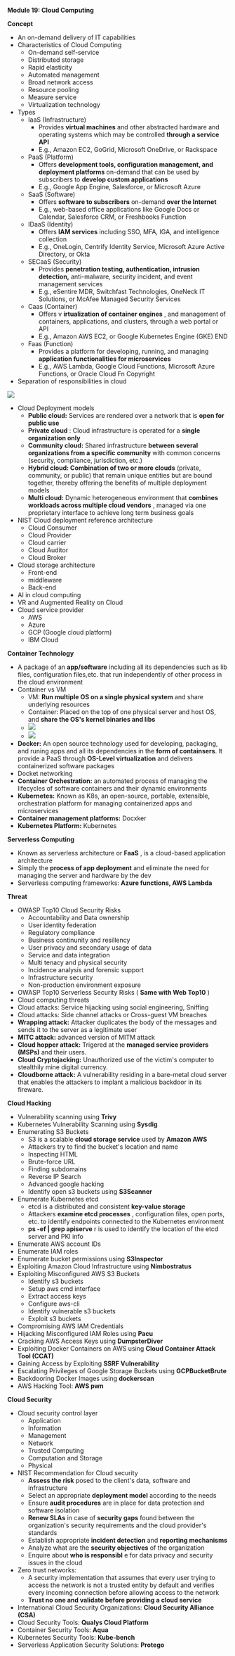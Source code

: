 **Module 19: Cloud Computing**

**Concept**

- An on-demand delivery of IT capabilities
- Characteristics of Cloud Computing
  - On-demand self-service
  - Distributed storage
  - Rapid elasticity
  - Automated management
  - Broad network access
  - Resource pooling
  - Measure service
  - Virtualization technology
- Types
  - IaaS (Infrastructure)
    - Provides **virtual machines** and other abstracted hardware and operating systems which may be controlled **through a service API**
    - E.g., Amazon EC2, GoGrid, Microsoft OneDrive, or Rackspace
  - PaaS (Platform)
    - Offers **development tools, configuration management, and deployment platforms** on-demand that can be used by subscribers to **develop custom applications**
    - E.g., Google App Engine, Salesforce, or Microsoft Azure
  - SaaS (Software)
    - Offers **software to subscribers** on-demand **over the Internet**
    - E.g., web-based office applications like Google Docs or Calendar, Salesforce CRM, or Freshbooks
 Function
  - IDaaS (Identity)
    - Offers **IAM services** including SSO, MFA, IGA, and intelligence collection
    - E.g., OneLogin, Centrify Identity Service, Microsoft Azure Active Directory, or Okta
  - SECaaS (Security)
    - Provides **penetration testing, authentication, intrusion detection,** anti-malware, security incident, and event management services
    - E.g., eSentire MDR, Switchfast Technologies, OneNeck IT Solutions, or McAfee Managed Security Services
  - Caas (Container)
    - Offers v **irtualization of container engines** , and management of containers, applications, and clusters, through a web portal or API
    - E.g., Amazon AWS EC2, or Google Kubernetes Engine (GKE) END
  - Faas (Function)
    - Provides a platform for developing, running, and managing **application functionalities for microservices**
    - E.g., AWS Lambda, Google Cloud Functions, Microsoft Azure Functions, or Oracle Cloud Fn
 Copyright
- Separation of responsibilities in cloud

![](RackMultipart20210422-4-ebdnpu_html_f11a7711346b23db.png)

- Cloud Deployment models
  - **Public cloud:** Services are rendered over a network that is **open for public use**
  - **Private cloud** : Cloud infrastructure is operated for a **single organization only**
  - **Community cloud:** Shared infrastructure **between several organizations from a specific community** with common concerns (security, compliance, jurisdiction, etc.)
  - **Hybrid cloud: Combination of two or more clouds** (private, community, or public) that remain unique entities but are bound together, thereby offering the benefits of multiple deployment models
  - **Multi cloud:** Dynamic heterogeneous environment that **combines workloads across multiple cloud vendors** , managed via one proprietary interface to achieve long term business goals
- NIST Cloud deployment reference architecture
  - Cloud Consumer
  - Cloud Provider
  - Cloud carrier
  - Cloud Auditor
  - Cloud Broker
- Cloud storage architecture
  - Front-end
  - middleware
  - Back-end
- AI in cloud computing
- VR and Augmented Reality on Cloud
- Cloud service provider
  - AWS
  - Azure
  - GCP (Google cloud platform)
  - IBM Cloud

**Container Technology**

- A package of an **app/software** including all its dependencies such as lib files, configuration files,etc. that run independently of other process in the cloud environment
- Container vs VM
  - VM: **Run multiple OS on a single physical system** and share underlying resources
  - Container: Placed on the top of one physical server and host OS, and **share the OS&#39;s kernel binaries and libs**
  - ![](RackMultipart20210422-4-ebdnpu_html_e748e4384c2378bd.png)
  - ![](RackMultipart20210422-4-ebdnpu_html_2762b866f1781112.png)
- **Docker:** An open source technology used for developing, packaging, and runing apps and all its dependencies in the **form of containsers**. It provide a PaaS through **OS-Level virtualization** and delivers containerized software packages
- Docket networking
- **Container Orchestration:** an automated process of managing the lifecycles of software containers and their dynamic environments
- **Kubernetes:** Known as K8s, an open-source, portable, extensible, orchestration platform for managing containerized apps and microservices
- **Container management platforms:** Docxker
- **Kubernetes Platform:** Kubernetes

**Serverless Computing**

- Known as serverless architecture or **FaaS** , is a cloud-based application architecture
- Simply the **process of app deployment** and eliminate the need for managing the server and hardware by the dev
- Serverless computing frameworks: **Azure functions, AWS Lambda**

**Threat**

- OWASP Top10 Cloud Security Risks
  - Accountability and Data ownership
  - User identity federation
  - Regulatory compliance
  - Business continunity and resillency
  - User privacy and secondary usage of data
  - Service and data integration
  - Multi tenacy and physical security
  - Incidence analysis and forensic support
  - Infrastructure security
  - Non-production environment exposure
- OWASP Top10 Serverless Security Risks ( **Same with Web Top10** )
- Cloud computing threats
- Cloud attacks: Service hijacking using social engineering, Sniffing
- Cloud attacks: Side channel attacks or Cross-guest VM breaches
- **Wrapping attack:** Attacker duplicates the body of the messages and sends it to the server as a legitimate user
- **MITC attack:** advanced version of MITM attack
- **Cloud hopper attack:** Trigered at the **managed service providers (MSPs)** and their users.
- **Cloud Cryptojacking:** Unauthorized use of the victim&#39;s computer to stealthily mine digital currency.
- **Cloudborne attack:** A vulnerability residing in a bare-metal cloud server that enables the attackers to implant a malicious backdoor in its fireware.

**Cloud Hacking**

- Vulnerability scanning using **Trivy**
- Kubernetes Vulnerability Scanning using **Sysdig**
- Enumerating S3 Buckets
  - S3 is a scalable **cloud storage service** used by **Amazon AWS**
  - Attackers try to find the bucket&#39;s location and name
  - Inspecting HTML
  - Brute-force URL
  - Finding subdomains
  - Reverse IP Search
  - Advanced google hacking
  - Identify open s3 buckets using **S3Scanner**
- Enumerate Kubernetes etcd
  - etcd is a distributed and consistent **key-value storage**
  - Attackers **examine etcd processes** , configuration files, open ports, etc. to identify endpoints connected to the Kubernetes environment
  - **ps -ef | grep apiserve** r is used to identify the location of the etcd server and PKI info
- Enumerate AWS account IDs
- Enumerate IAM roles
- Enumerate bucket permissions using **S3Inspector**
- Exploiting Amazon Cloud Infrastructure using **Nimbostratus**
- Exploiting Misconfigured AWS S3 Buckets
  - Identify s3 buckets
  - Setup aws cmd interface
  - Extract access keys
  - Configure aws-cli
  - Identify vulnerable s3 buckets
  - Exploit s3 buckets
- Compromising AWS IAM Credentials
- Hijacking Misconfigured IAM Roles using **Pacu**
- Cracking AWS Access Keys using **DumpsterDiver**
- Exploiting Docker Containers on AWS using **Cloud Container Attack Tool (CCAT)**
- Gaining Access by Exploiting **SSRF Vulnerability**
- Escalating Privileges of Google Storage Buckets using **GCPBucketBrute**
- Backdooring Docker Images using **dockerscan**
- AWS Hacking Tool: **AWS pwn**

**Cloud Security**

- Cloud security control layer
  - Application
  - Information
  - Management
  - Network
  - Trusted Computing
  - Computation and Storage
  - Physical
- NIST Recommendation for Cloud security
  - **Assess the risk** posed to the client&#39;s data, software and infrastructure
  - Select an appropriate **deployment model** according to the needs
  - Ensure **audit procedures** are in place for data protection and software isolation
  - **Renew SLAs** in case of **security gaps** found between the organization&#39;s security requirements and the cloud provider&#39;s standards
  - Establish appropriate **incident detection** and **reporting mechanisms**
  - Analyze what are the **security objectives** of the organization
  - Enquire about **who is responsibl** e for data privacy and security issues in the cloud
- Zero trust networks:
  - A security implementation that assumes that every user trying to access the network is not a trusted entity by default and verifies every incoming connection before allowing access to the network
  - **Trust no one and validate before providing a cloud service**
- International Cloud Security Organizations: **Cloud Security Alliance (CSA)**
- Cloud Security Tools: **Qualys Cloud Platform**
- Container Security Tools: **Aqua**
- Kubernetes Security Tools: **Kube-bench**
- Serverless Application Security Solutions: **Protego**
